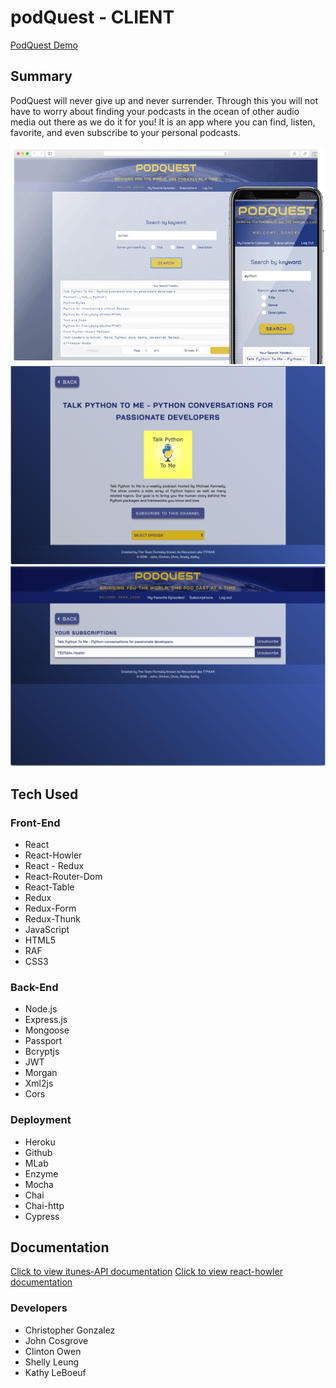 # podQuest - CLIENT

[PodQuest Demo](https://podquest-app.herokuapp.com/)


## Summary
PodQuest will never give up and never surrender.
Through this you will not have to worry about finding your podcasts in the ocean of other audio media out there
as we do it for you! It is an app where you can find, listen, favorite, and even subscribe to your personal podcasts.

![search for podcast](podq.png)
![click to see podcast channel](podcast-channel.png)
![my subscribed channels](subscriptions.png)

## Tech Used

### Front-End
* React
* React-Howler
* React - Redux
* React-Router-Dom
* React-Table
* Redux
* Redux-Form
* Redux-Thunk
* JavaScript
* HTML5
* RAF
* CSS3

### Back-End
* Node.js
* Express.js
* Mongoose
* Passport
* Bcryptjs
* JWT
* Morgan
* Xml2js
* Cors

### Deployment
* Heroku
* Github
* MLab
* Enzyme
* Mocha
* Chai
* Chai-http
* Cypress

## Documentation
[Click to view itunes-API documentation](https://affiliate.itunes.apple.com/resources/documentation/itunes-store-web-service-search-api/)
[Click to view react-howler documentation](https://github.com/thangngoc89/react-howler)

### Developers
* Christopher Gonzalez
* John Cosgrove
* Clinton Owen
* Shelly Leung
* Kathy LeBoeuf
